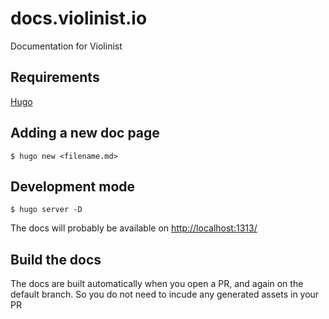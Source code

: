 # docs.violinist.io
Documentation for Violinist

## Requirements

[Hugo](https://gohugo.io/)

## Adding a new doc page

```
$ hugo new <filename.md>
```

## Development mode

```
$ hugo server -D
```

The docs will probably be available on [http://localhost:1313/](http://localhost:1313/)

## Build the docs

The docs are built automatically when you open a PR, and again on the default branch. So you do not need to incude any generated assets in your PR
